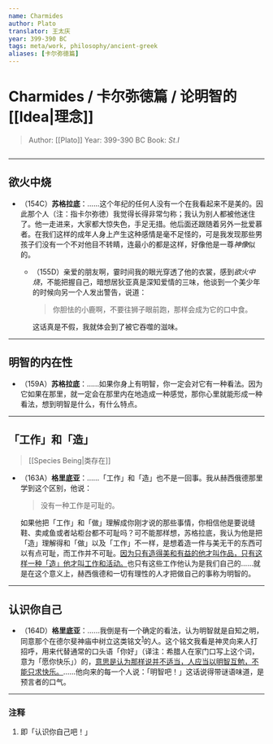 ```yaml
---
name: Charmides
author: Plato
translator: 王太庆
year: 399-390 BC
tags: meta/work, philosophy/ancient-greek
aliases: [卡尔弥徳篇]
---
```


# Charmides / 卡尔弥徳篇 / 论明智的[[Idea|理念]]
> Author: [[Plato]]
> Year: 399-390 BC
> Book: $St. I$

```toc
```

---
## 欲火中烧
- （154C）**苏格拉底**：……这个年纪的任何人没有一个在我看起来不是美的。因此那个人（注：指卡尔弥徳）我觉得长得非常匀称；我认为别人都被他迷住了。他一走进来，大家都大惊失色，手足无措。他后面还跟随着另外一批爱慕者。在我们这样的成年人身上产生这种感情是毫不足怪的，可是我发现那些男孩子们没有一个不对他目不转睛，连最小的都是这样，好像他是一尊*神像*似的。

	- （155D）亲爱的朋友啊，霎时间我的眼光穿透了他的衣裳，感到*欲火中烧*，不能把握自己，暗想居狄亚真是深知爱情的三味，他谈到一个美少年的时候向另一个人发出警告，说道：<blockquote class="quote">你胆怯的小鹿啊，不要往狮子眼前跑，那样会成为它的口中食。</blockquote> 这话真是不假，我就体会到了被它吞噬的滋味。

---

## 明智的内在性
- （159A）**苏格拉底**：……如果你身上有明智，你一定会对它有一种看法。因为它如果在那里，就一定会在那里内在地造成一种感觉，那你心里就能形成一种看法，想到明智是什么，有什么特点。

---

## 「工作」和「造」
> [[Species Being|类存在]]
- （163A）**格里底亚**：……「工作」和「造」也不是一回事。我从赫西俄德那里学到这个区别，他说：<blockquote class="quote">没有一种工作是可耻的。</blockquote>如果他把「工作」和「做」理解成你刚才说的那些事情，你相信他是要说缝鞋、卖咸鱼或者站柜台都不可耻吗？可不能那样想，苏格拉底，我认为他是把「造」理解得和「做」以及「工作」不一样，是想着造一件与美无干的东西可以有点可耻，而工作并不可耻。<u>因为只有造得美和有益的他才叫作品，只有这样一种「造」他才叫工作和活动。</u>也只有这些工作他认为是我们自己的……就是在这个意义上，赫西俄德和一切有理性的人才把做自己的事称为明智的。

---

## 认识你自己
- （164D）**格里底亚**：……我倒是有一个确定的看法，认为明智就是自知之明，同意那个在德尔斐神庙中树立这类铭文<sup><a class="internal-link" href="#注释">1</a></sup>的人。这个铭文我看是神灵向来人打招呼，用来代替通常的口头语「你好」（译注：希腊人在家门口写上这个词，意为「愿你快乐」）的，<u>意思是认为那样说并不适当，人应当以明智互勉，不能只求快乐。</u>……他向来的每一个人说：「明智吧！」这话说得带谜语味道，是预言者的口气。

---

### 注释
1. 即「认识你自己吧！」